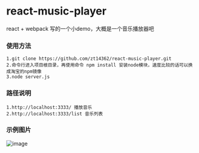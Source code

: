# react-music-player
react + webpack 写的一个小demo，大概是一个音乐播放器吧

### 使用方法
    1.git clone https://github.com/zt14362/react-music-player.git 
    2.命令行进入项目根目录，再使用命令 npm install 安装node模块，速度比较的话可以换成淘宝的npm镜像
    3.node server.js

### 路径说明
    1.http://localhost:3333/ 播放音乐
    2.http://localhost:3333/list 音乐列表
 
### 示例图片
  ![image](https://raw.github.com/zt14362/react-music-player/example/index.png)
